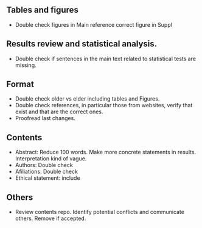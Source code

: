



## Tables and figures

* Double check figures in Main reference correct figure in Suppl

## Results review and statistical analysis.

* Double check if sentences in the main text related to statistical tests are missing.

## Format

* Double check older vs elder including tables and Figures.
* Double check references, in particular those from websites, verify that exist  and that are the correct ones. 
* Proofread last changes.

## Contents

* Abstract: Reduce 100 words. Make more concrete statements in results. Interpretation kind of vague.
* Authors: Double check
* Afiliations: Double check
* Ethical statement: include


## Others

* Review contents repo. Identify potential conflicts and communicate others. Remove if accepted. 
